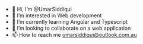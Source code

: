 - 👋 Hi, I’m @UmarSiddiqui
- 👀 I’m interested in Web development 
- 🌱 I’m currently learning Angular and Typescript
- 💞️ I’m looking to collaborate on a web application
- 📫 How to reach me umarsiddiqui@outlook.com.au
